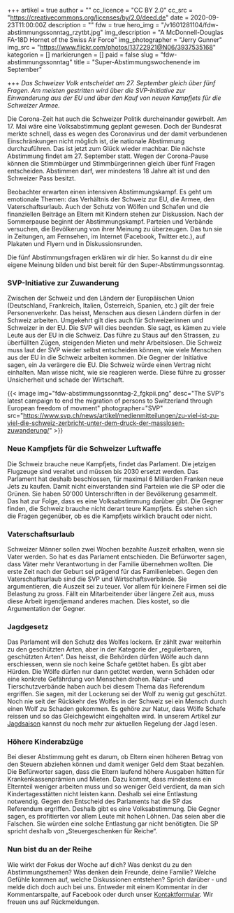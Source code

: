 +++
artikel = true
author = ""
cc_licence = "CC BY 2.0"
cc_src = "https://creativecommons.org/licenses/by/2.0/deed.de"
date = 2020-09-23T11:00:00Z
description = ""
fdw = true
hero_img = "/v1601281104/fdw-abstimmungssonntag_rzytbt.jpg"
img_description = "A McDonnell-Douglas FA-18D Hornet of the Swiss Air Force"
img_photographer = "Jerry Gunner"
img_src = "https://www.flickr.com/photos/13722921@N06/3937535168"
kategorien = []
markierungen = []
paid = false
slug = "fdw-abstimmungssonntag"
title = "Super-Abstimmungswochenende im September"

+++
_Das Schweizer Volk entscheidet am 27. September gleich über fünf Fragen. Am meisten gestritten wird über die SVP-Initiative zur Einwanderung aus der EU und über den Kauf von neuen Kampfjets für die Schweizer Armee._

Die Corona-Zeit hat auch die Schweizer Politik durcheinander gewirbelt. Am 17. Mai wäre eine Volksabstimmung geplant gewesen. Doch der Bundesrat merkte schnell, dass es wegen des Coronavirus und der damit verbundenen Einschränkungen nicht möglich ist, die nationale Abstimmung durchzuführen. Das ist jetzt zum Glück wieder machbar. Die nächste Abstimmung findet am 27. September statt. Wegen der Corona-Pause können die Stimmbürger und Stimmbürgerinnen gleich über fünf Fragen entscheiden. Abstimmen darf, wer mindestens 18 Jahre alt ist und den Schweizer Pass besitzt.

Beobachter erwarten einen intensiven Abstimmungskampf. Es geht um emotionale Themen: das Verhältnis der Schweiz zur EU, die Armee, den Vaterschaftsurlaub. Auch der Schutz von Wölfen und Schafen und die finanziellen Beiträge an Eltern mit Kindern stehen zur Diskussion. Nach der Sommerpause beginnt der Abstimmungskampf. Parteien und Verbände versuchen, die Bevölkerung von ihrer Meinung zu überzeugen. Das tun sie in Zeitungen, am Fernsehen, im Internet (Facebook, Twitter etc.), auf Plakaten und Flyern und in Diskussionsrunden.

Die fünf Abstimmungsfragen erklären wir dir hier. So kannst du dir eine eigene Meinung bilden und bist bereit für den Super-Abstimmungssonntag.

### SVP-Initiative zur Zuwanderung

Zwischen der Schweiz und den Ländern der Europäischen Union (Deutschland, Frankreich, Italien, Österreich, Spanien, etc.) gilt der freie Personenverkehr. Das heisst, Menschen aus diesen Ländern dürfen in der Schweiz arbeiten. Umgekehrt gilt dies auch für Schweizerinnen und Schweizer in der EU. Die SVP will dies beenden. Sie sagt, es kämen zu viele Leute aus der EU in die Schweiz. Das führe zu Staus auf den Strassen, zu überfüllten Zügen, steigenden Mieten und mehr Arbeitslosen. Die Schweiz muss laut der SVP wieder selbst entscheiden können, wie viele Menschen aus der EU in die Schweiz arbeiten kommen. Die Gegner der Initiative sagen, ein Ja verärgere die EU. Die Schweiz würde einen Vertrag nicht einhalten. Man wisse nicht, wie sie reagieren werde. Diese führe zu grosser Unsicherheit und schade der Wirtschaft.

{{< image img="fdw-abstimmungssonntag-2_fgkpii.png" desc="The SVP's latest campaign to end the migration of persons to Switzerland through European freedom of movment" photographer="SVP" src="https://www.svp.ch/news/artikel/medienmitteilungen/zu-viel-ist-zu-viel-die-schweiz-zerbricht-unter-dem-druck-der-masslosen-zuwanderung/" >}}

### Neue Kampfjets für die Schweizer Luftwaffe

Die Schweiz brauche neue Kampfjets, findet das Parlament. Die jetzigen Flugzeuge sind veraltet und müssen bis 2030 ersetzt werden. Das Parlament hat deshalb beschlossen, für maximal 6 Milliarden Franken neue Jets zu kaufen. Damit nicht einverstanden sind Parteien wie die SP oder die Grünen. Sie haben 50'000 Unterschriften in der Bevölkerung gesammelt. Das hat zur Folge, dass es eine Volksabstimmung darüber gibt. Die Gegner finden, die Schweiz brauche nicht derart teure Kampfjets. Es stehen sich die Fragen gegenüber, ob es die Kampfjets wirklich braucht oder nicht.

### Vaterschaftsurlaub

Schweizer Männer sollen zwei Wochen bezahlte Auszeit erhalten, wenn sie Vater werden. So hat es das Parlament entschieden. Die Befürworter sagen, dass Väter mehr Verantwortung in der Familie übernehmen wollten. Die erste Zeit nach der Geburt sei prägend für das Familienleben. Gegen den Vaterschaftsurlaub sind die SVP und Wirtschaftsverbände. Sie argumentieren, die Auszeit sei zu teuer. Vor allem für kleinere Firmen sei die Belastung zu gross. Fällt ein Mitarbeitender über längere Zeit aus, muss diese Arbeit irgendjemand anderes machen. Dies kostet, so die Argumentation der Gegner.

### Jagdgesetz

Das Parlament will den Schutz des Wolfes lockern. Er zählt zwar weiterhin zu den geschützten Arten, aber in der Kategorie der „regulierbaren, geschützten Arten“. Das heisst, die Behörden dürfen Wölfe auch dann erschiessen, wenn sie noch keine Schafe getötet haben. Es gibt aber Hürden. Die Wölfe dürfen nur dann getötet werden, wenn Schäden oder eine konkrete Gefährdung von Menschen drohen. Natur- und Tierschutzverbände haben auch bei diesem Thema das Referendum ergriffen. Sie sagen, mit der Lockerung sei der Wolf zu wenig gut geschützt. Noch nie seit der Rückkehr des Wolfes in der Schweiz sei ein Mensch durch einen Wolf zu Schaden gekommen. Es gehöre zur Natur, dass Wölfe Schafe reissen und so das Gleichgewicht eingehalten wird. In unserem Artikel zur [Jagdsaison](https://www.chinderzytig.ch/jagdsaison) kannst du noch mehr zur aktuellen Regelung der Jagd lesen.

### Höhere Kinderabzüge

Bei dieser Abstimmung geht es darum, ob Eltern einen höheren Betrag von den Steuern abziehen können und damit weniger Geld dem Staat bezahlen. Die Befürworter sagen, dass die Eltern laufend höhere Ausgaben hätten für Krankenkassenprämien und Mieten. Dazu kommt, dass mindestens ein Elternteil weniger arbeiten muss und so weniger Geld verdient, da man sich Kindertagesstätten nicht leisten kann. Deshalb sei eine Entlastung notwendig. Gegen den Entscheid des Parlaments hat die SP das Referendum ergriffen. Deshalb gibt es eine Volksabstimmung. Die Gegner sagen, es profitierten vor allem Leute mit hohen Löhnen. Das seien aber die Falschen. Sie würden eine solche Entlastung gar nicht benötigten. Die SP spricht deshalb von „Steuergeschenken für Reiche“.

### Nun bist du an der Reihe

Wie wirkt der Fokus der Woche auf dich? Was denkst du zu den Abstimmungsthemen? Was denken dein Freunde, deine Familie? Welche Gefühle kommen auf, welche Diskussionen entstehen? Sprich darüber - und melde dich doch auch bei uns. Entweder mit einem Kommentar in der Kommentarspalte, auf Facebook oder durch unser [Kontaktformular](https://chinderzytig-v1.netlify.app/kontakt/). Wir freuen uns auf Rückmeldungen.
